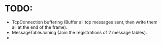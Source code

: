 # TODO:
- TcpConnection buffering (Buffer all tcp messages sent, then write them all at the end of the frame).
- MessageTableJoining (Join the registrations of 2 message tables).
- 